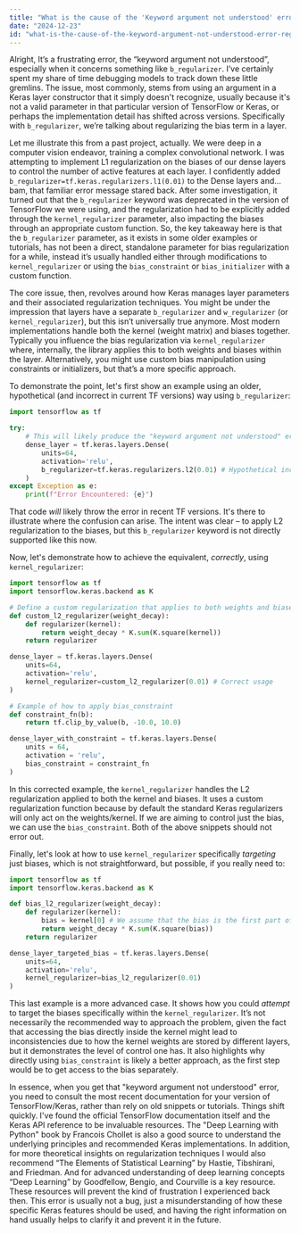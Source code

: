```yaml
---
title: "What is the cause of the 'Keyword argument not understood' error regarding 'b_regularizer'?"
date: "2024-12-23"
id: "what-is-the-cause-of-the-keyword-argument-not-understood-error-regarding-bregularizer"
---
```


Alright,  It’s a frustrating error, the “keyword argument not understood”, especially when it concerns something like `b_regularizer`. I’ve certainly spent my share of time debugging models to track down these little gremlins. The issue, most commonly, stems from using an argument in a Keras layer constructor that it simply doesn't recognize, usually because it's not a valid parameter in that particular version of TensorFlow or Keras, or perhaps the implementation detail has shifted across versions. Specifically with `b_regularizer`, we’re talking about regularizing the bias term in a layer.

Let me illustrate this from a past project, actually. We were deep in a computer vision endeavor, training a complex convolutional network. I was attempting to implement L1 regularization on the biases of our dense layers to control the number of active features at each layer. I confidently added `b_regularizer=tf.keras.regularizers.l1(0.01)` to the Dense layers and…bam, that familiar error message stared back. After some investigation, it turned out that the `b_regularizer` keyword was deprecated in the version of TensorFlow we were using, and the regularization had to be explicitly added through the `kernel_regularizer` parameter, also impacting the biases through an appropriate custom function. So, the key takeaway here is that the `b_regularizer` parameter, as it exists in some older examples or tutorials, has not been a direct, standalone parameter for bias regularization for a while, instead it’s usually handled either through modifications to `kernel_regularizer` or using the `bias_constraint` or `bias_initializer` with a custom function.

The core issue, then, revolves around how Keras manages layer parameters and their associated regularization techniques. You might be under the impression that layers have a separate `b_regularizer` and `w_regularizer` (or `kernel_regularizer`), but this isn’t universally true anymore. Most modern implementations handle both the kernel (weight matrix) and biases together. Typically you influence the bias regularization via `kernel_regularizer` where, internally, the library applies this to both weights and biases within the layer. Alternatively, you might use custom bias manipulation using constraints or initializers, but that’s a more specific approach.

To demonstrate the point, let's first show an example using an older, hypothetical (and incorrect in current TF versions) way using `b_regularizer`:

```python
import tensorflow as tf

try:
    # This will likely produce the "keyword argument not understood" error in current TF versions
    dense_layer = tf.keras.layers.Dense(
        units=64,
        activation='relu',
        b_regularizer=tf.keras.regularizers.l2(0.01) # Hypothetical incorrect usage for older versions.
    )
except Exception as e:
    print(f"Error Encountered: {e}")


```
That code *will* likely throw the error in recent TF versions. It's there to illustrate where the confusion can arise. The intent was clear – to apply L2 regularization to the biases, but this `b_regularizer` keyword is not directly supported like this now.

Now, let's demonstrate how to achieve the equivalent, *correctly*, using `kernel_regularizer`:

```python
import tensorflow as tf
import tensorflow.keras.backend as K

# Define a custom regularization that applies to both weights and biases
def custom_l2_regularizer(weight_decay):
    def regularizer(kernel):
        return weight_decay * K.sum(K.square(kernel))
    return regularizer

dense_layer = tf.keras.layers.Dense(
    units=64,
    activation='relu',
    kernel_regularizer=custom_l2_regularizer(0.01) # Correct usage
)

# Example of how to apply bias_constraint
def constraint_fn(b):
    return tf.clip_by_value(b, -10.0, 10.0)

dense_layer_with_constraint = tf.keras.layers.Dense(
    units = 64,
    activation = 'relu',
    bias_constraint = constraint_fn
)
```
In this corrected example, the `kernel_regularizer` handles the L2 regularization applied to both the kernel and biases. It uses a custom regularization function because by default the standard Keras regularizers will only act on the weights/kernel. If we are aiming to control just the bias, we can use the `bias_constraint`. Both of the above snippets should not error out.

Finally, let's look at how to use `kernel_regularizer` specifically *targeting* just biases, which is not straightforward, but possible, if you really need to:

```python
import tensorflow as tf
import tensorflow.keras.backend as K

def bias_l2_regularizer(weight_decay):
    def regularizer(kernel):
        bias = kernel[0] # We assume that the bias is the first part of the kernel
        return weight_decay * K.sum(K.square(bias))
    return regularizer

dense_layer_targeted_bias = tf.keras.layers.Dense(
    units=64,
    activation='relu',
    kernel_regularizer=bias_l2_regularizer(0.01)
)
```
This last example is a more advanced case. It shows how you could *attempt* to target the biases specifically within the `kernel_regularizer`. It’s not necessarily the recommended way to approach the problem, given the fact that accessing the bias directly inside the kernel might lead to inconsistencies due to how the kernel weights are stored by different layers, but it demonstrates the level of control one has. It also highlights why directly using `bias_constraint` is likely a better approach, as the first step would be to get access to the bias separately.

In essence, when you get that "keyword argument not understood" error, you need to consult the most recent documentation for your version of TensorFlow/Keras, rather than rely on old snippets or tutorials. Things shift quickly. I've found the official TensorFlow documentation itself and the Keras API reference to be invaluable resources. The "Deep Learning with Python" book by Francois Chollet is also a good source to understand the underlying principles and recommended Keras implementations. In addition, for more theoretical insights on regularization techniques I would also recommend “The Elements of Statistical Learning” by Hastie, Tibshirani, and Friedman. And for advanced understanding of deep learning concepts “Deep Learning” by Goodfellow, Bengio, and Courville is a key resource. These resources will prevent the kind of frustration I experienced back then. This error is usually not a bug, just a misunderstanding of how these specific Keras features should be used, and having the right information on hand usually helps to clarify it and prevent it in the future.
